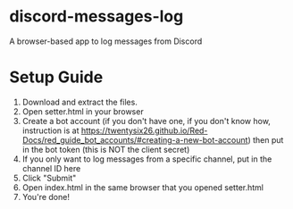 # discord-messages-log
A browser-based app to log messages from Discord

# Setup Guide
1. Download and extract the files.
2. Open setter.html in your browser
3. Create a bot account (if you don't have one, if you don't know how, instruction is at https://twentysix26.github.io/Red-Docs/red_guide_bot_accounts/#creating-a-new-bot-account) then put in the bot token (this is NOT the client secret)
4. If you only want to log messages from a specific channel, put in the channel ID here
5. Click "Submit"
6. Open index.html in the same browser that you opened setter.html
7. You're done!

